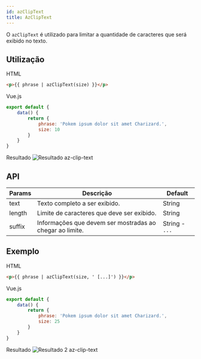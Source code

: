 ```yaml
---
id: azClipText
title: AzClipText
---
```


O `azClipText` é utilizado para limitar a quantidade de caracteres que será exibido no texto.

## Utilização

HTML

```html
<p>{{ phrase | azClipText(size) }}</p>
```

Vue.js
```js
export default {
    data() {
        return {
            phrase: 'Pokem ipsum dolor sit amet Charizard.',
            size: 10
        }
    }
}
```

Resultado
![Resultado az-clip-text](../../img/examples/example-az-clip-text.jpeg)

## API

| Params | Descrição | Default |
| ------------- | ------------- | ------------- |
| text | Texto completo a ser exibido. | String |
| length | Limite de caracteres que deve ser exibido. | String |
| suffix | Informações que devem ser mostradas ao chegar ao limite. | String - `...` |

## Exemplo

HTML

```html
<p>{{ phrase | azClipText(size, ' [...]') }}</p>
```

Vue.js
```js
export default {
    data() {
        return {
            phrase: 'Pokem ipsum dolor sit amet Charizard.',
            size: 25
        }
    }
}
```

Resultado
![Resultado 2 az-clip-text](../../img/examples/example-az-clip-text-2.jpeg)